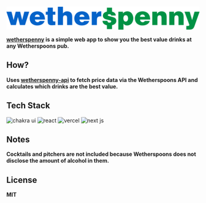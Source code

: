 ![wetherspenny](public/static/Logo.svg "title")

**[wetherspenny](https://www.wetherspenny.com) is a simple web app to show you the best value drinks at any Wetherspoons pub.**

## How?

**Uses [wetherspenny-api](https://github.com/charliertm/wetherspenny-api) to fetch price data via the Wetherspoons API and calculates which drinks are the best value.**

## Tech Stack

<div >
<img width="120" src="https://www.coffeeclass.io/logos/chakra-ui.png" alt="chakra ui"/>
<img width="120" src="https://raw.githubusercontent.com/gilbarbara/logos/master/logos/react.svg" alt="react"/>
<img width="120" src="https://camo.githubusercontent.com/add2c9721e333f0043ac938f3dadbc26a282776e01b95b308fcaba5afaf74ae3/68747470733a2f2f6173736574732e76657263656c2e636f6d2f696d6167652f75706c6f61642f76313538383830353835382f7265706f7369746f726965732f76657263656c2f6c6f676f2e706e67" alt="vercel"/>
<img width="120" src="https://iconape.com/wp-content/files/gm/82643/svg/next-js.svg" alt="next js"/></div>

## Notes

**Cocktails and pitchers are not included because Wetherspoons does not disclose the amount of alcohol in them.**

## License

**MIT**
